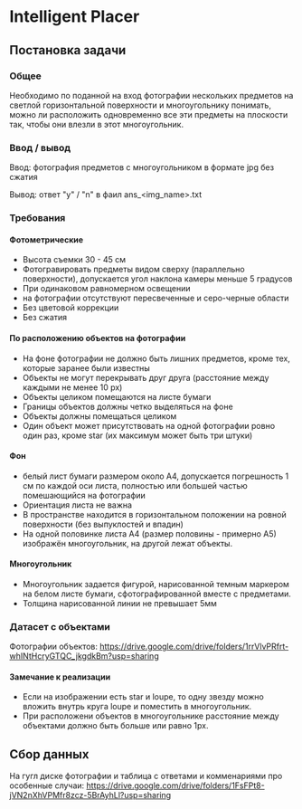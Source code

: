 # Intelligent Placer

## Постановка задачи
### Общее
Необходимо по поданной на вход фотографии нескольких предметов на светлой горизонтальной поверхности и многоугольнику понимать, можно ли расположить одновременно все эти предметы на плоскости так, чтобы они влезли в этот многоугольник.  

### Ввод / вывод
Ввод: фотография предметов с многоугольником в формате jpg без сжатия

Вывод: ответ "y" / "n" в фаил ans_<img_name>.txt

### Требования 
#### Фотометрические
- Высота съемки 30 - 45 см
- Фотогравировать предметы видом сверху (параллельно поверхности), допускается угол наклона камеры меньше 5 градусов
- При одинаковом равномерном освещении
- на фотографии отсутствуют пересвеченные и серо-черные области
- Без цветовой коррекции
- Без сжатия

#### По расположению объектов на фотографии
- На фоне фотографии не должно быть лишних предметов, кроме тех, которые заранее были известны
- Объекты не могут перекрывать друг друга (расстояние между каждыми не менее 10 px)
- Объекты целиком помещаются на листе бумаги
- Границы объектов должны четко выделяться на фоне 
- Объекты должны помещаться целиком
- Один объект может присутствовать на  одной фотографии ровно один раз, кроме star (их максимум может быть три штуки)

#### Фон
- белый лист бумаги размером около А4, допускается погрешность 1 см по каждой оси листа, полностью или большей частью помешающийся на фотографии 
- Ориентация листа не важна
- В пространстве находится в горизонтальном положении на ровной поверхности (без выпуклостей и впадин)
- На одной половинке листа A4 (размер половины - примерно A5) изображён многоугольник, на другой лежат объекты.

#### Многоугольник
- Многоугольник задается фигурой, нарисованной темным маркером на белом листе бумаги, сфотографированной вместе с предметами.
- Толщина нарисованной линии не превышает 5мм

### Датасет с объектами
Фотографии объектов: https://drive.google.com/drive/folders/1rrVlvPRfrt-whINtHcryGTQC_jkgdkBm?usp=sharing

#### Замечание к реализации
- Если на изображении есть star и loupe, то одну звезду можно вложить внутрь круга loupe и поместить в многоугольник.
- При расположени объектов в многоугольнике расстояние между объектами должно быть больше или равно 1px.

## Сбор данных
На гугл диске фотографии и таблица с ответами и комменариями про особенные случаи: https://drive.google.com/drive/folders/1FsFPt8-jVN2nXhVPMfr8zcz-5BrAyhLl?usp=sharing
